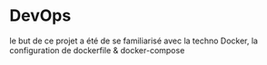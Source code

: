 # DevOps
le but de ce projet a été de se familiarisé avec la techno Docker, la configuration de dockerfile &amp; docker-compose
